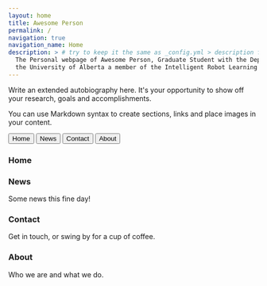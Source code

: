 ```yaml
---
layout: home
title: Awesome Person
permalink: /
navigation: true
navigation_name: Home
description: > # try to keep it the same as _config.yml > description field, which is used as a fallback for pages without description or excerpt.
  The Personal webpage of Awesome Person, Graduate Student with the Department of Computing Science at
  the University of Alberta a member of the Intelligent Robot Learning Laboratory.
---
```


Write an extended autobiography here. It's your opportunity to show off your research, goals and accomplishments.

You can use Markdown syntax to create sections, links and place images in your content.   


<button class="tablink" onclick="openPage('Home', this, 'red')">Home</button>
<button class="tablink" onclick="openPage('Research', this, 'green')" id="defaultOpen">News</button>
<button class="tablink" onclick="openPage('Research', this, 'blue')">Contact</button>
<button class="tablink" onclick="openPage('Research', this, 'orange')">About</button>

<div id="Home" class="tabcontent">
  <h3>Home</h3>
  
</div>

<div id="Research" class="tabcontent">
  <h3>News</h3>
  <p>Some news this fine day!</p>
</div>

<div id="Research" class="tabcontent">
  <h3>Contact</h3>
  <p>Get in touch, or swing by for a cup of coffee.</p>
</div>

<div id="Research" class="tabcontent">
  <h3>About</h3>
  <p>Who we are and what we do.</p>
</div>
